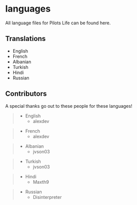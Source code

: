 # languages
All language files for Pilots Life can be found here.

## Translations
- English
- French
- Albanian
- Turkish
- Hindi
- Russian

## Contributors
A special thanks go out to these people for these languages!

> - English
>	- alexdev

> - French
>	- alexdev

> - Albanian
>   - jvson03

> - Turkish
>   - jvson03

> - Hindi
>   - Maxth9

> - Russian
>   - Disinterpreter
